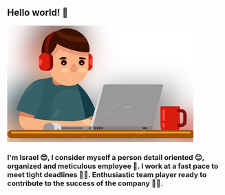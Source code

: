 ## Hello world! 👋

<p align='left'>
    <img src="./img/foto.png" alt="img not found"/>
</p>


### I'm Israel 😎, I consider myself a person detail oriented 😊, organized and meticulous employee 🤩. I work at a fast pace to meet tight deadlines 👨‍💻. Enthusiastic team player ready to contribute to the success of the company 🧑‍💼.
### 
